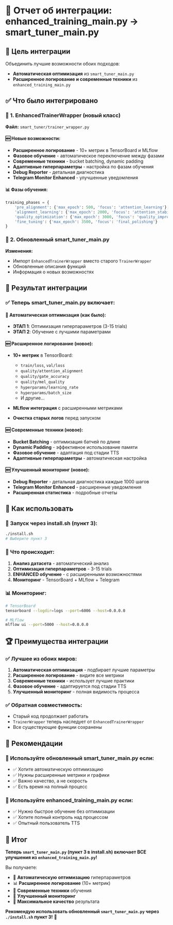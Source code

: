 # 🚀 Отчет об интеграции: enhanced_training_main.py → smart_tuner_main.py

## 🎯 **Цель интеграции**
Объединить лучшие возможности обоих подходов:
- **Автоматическая оптимизация** из `smart_tuner_main.py`
- **Расширенное логирование и современные техники** из `enhanced_training_main.py`

## ✅ **Что было интегрировано**

### 🔧 **1. EnhancedTrainerWrapper (новый класс)**
**Файл:** `smart_tuner/trainer_wrapper.py`

#### 🆕 **Новые возможности:**
- **Расширенное логирование** - 10+ метрик в TensorBoard и MLflow
- **Фазовое обучение** - автоматическое переключение между фазами
- **Современные техники** - bucket batching, dynamic padding
- **Адаптивные гиперпараметры** - настройка по фазам обучения
- **Debug Reporter** - детальная диагностика
- **Telegram Monitor Enhanced** - улучшенные уведомления

#### 📊 **Фазы обучения:**
```python
training_phases = {
    'pre_alignment': {'max_epoch': 500, 'focus': 'attention_learning'},
    'alignment_learning': {'max_epoch': 2000, 'focus': 'attention_stabilization'},
    'quality_optimization': {'max_epoch': 3000, 'focus': 'quality_improvement'},
    'fine_tuning': {'max_epoch': 3500, 'focus': 'final_polishing'}
}
```

### 🔧 **2. Обновленный smart_tuner_main.py**
**Изменения:**
- Импорт `EnhancedTrainerWrapper` вместо старого `TrainerWrapper`
- Обновленные описания функций
- Информация о новых возможностях

## 🎯 **Результат интеграции**

### ✅ **Теперь smart_tuner_main.py включает:**

#### 🚀 **Автоматическая оптимизация (как было):**
- **ЭТАП 1**: Оптимизация гиперпараметров (3-15 trials)
- **ЭТАП 2**: Обучение с лучшими параметрами

#### 🆕 **Расширенное логирование (новое):**
- **10+ метрик** в TensorBoard:
  - `train/loss`, `val/loss`
  - `quality/attention_alignment`
  - `quality/gate_accuracy`
  - `quality/mel_quality`
  - `hyperparams/learning_rate`
  - `hyperparams/batch_size`
  - И другие...

- **MLflow интеграция** с расширенными метриками
- **Очистка старых логов** перед запуском

#### 🆕 **Современные техники (новое):**
- **Bucket Batching** - оптимизация батчей по длине
- **Dynamic Padding** - эффективное использование памяти
- **Фазовое обучение** - адаптация под стадии TTS
- **Адаптивные гиперпараметры** - автоматическая настройка

#### 🆕 **Улучшенный мониторинг (новое):**
- **Debug Reporter** - детальная диагностика каждые 1000 шагов
- **Telegram Monitor Enhanced** - расширенные уведомления
- **Расширенная статистика** - подробные отчеты

## 🎯 **Как использовать**

### 🚀 **Запуск через install.sh (пункт 3):**
```bash
./install.sh
# Выберите пункт 3
```

### 🤖 **Что происходит:**
1. **Анализ датасета** - автоматический анализ
2. **Оптимизация гиперпараметров** - 3-15 trials
3. **ENHANCED обучение** - с расширенными возможностями
4. **Мониторинг** - TensorBoard + MLflow + Telegram

### 📊 **Мониторинг:**
```bash
# TensorBoard
tensorboard --logdir=logs --port=6006 --host=0.0.0.0

# MLflow
mlflow ui --port=5000 --host=0.0.0.0
```

## 🏆 **Преимущества интеграции**

### ✅ **Лучшее из обоих миров:**
1. **Автоматическая оптимизация** - подбирает лучшие параметры
2. **Расширенное логирование** - видите все метрики
3. **Современные техники** - использует лучшие практики
4. **Фазовое обучение** - адаптируется под стадии TTS
5. **Улучшенный мониторинг** - полная видимость процесса

### ✅ **Обратная совместимость:**
- Старый код продолжает работать
- `TrainerWrapper` теперь наследует от `EnhancedTrainerWrapper`
- Все существующие функции сохранены

## 🎯 **Рекомендации**

### 🚀 **Используйте обновленный smart_tuner_main.py если:**
- ✅ Хотите автоматическую оптимизацию
- ✅ Нужны расширенные метрики и графики
- ✅ Важно качество, а не скорость
- ✅ Есть время на полный процесс

### 🎯 **Используйте enhanced_training_main.py если:**
- ✅ Нужно быстрое обучение без оптимизации
- ✅ Хотите полный контроль над процессом
- ✅ Опытный пользователь TTS

## 🎉 **Итог**

**Теперь `smart_tuner_main.py` (пункт 3 в install.sh) включает ВСЕ улучшения из `enhanced_training_main.py`!**

Вы получаете:
- 🤖 **Автоматическую оптимизацию** гиперпараметров
- 📊 **Расширенное логирование** (10+ метрик)
- 🚀 **Современные техники** обучения
- 📱 **Улучшенный мониторинг**
- 🎯 **Максимальное качество** результата

**Рекомендую использовать обновленный `smart_tuner_main.py` через `./install.sh` пункт 3!** 🎯 